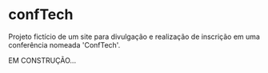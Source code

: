 # confTech
Projeto fictício de um site para divulgação e realização de inscrição em uma conferência nomeada 'ConfTech'.

EM CONSTRUÇÃO...
